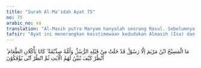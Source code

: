 ```yaml
---
title: "Surah Al-Ma'idah Ayat 75"
no: 75
arabic_no: ٧٥
translation: "Al-Masih putra Maryam hanyalah seorang Rasul. Sebelumnya pun sudah berlalu beberapa rasul. Dan ibunya seorang yang berpegang teguh pada kebenaran. Keduanya biasa memakan makanan. Perhatikanlah bagaimana Kami menjelaskan ayat-ayat (tanda-tanda kekuasaan) kepada mereka (Ahli Kitab), kemudian perhatikanlah bagaimana mereka dipalingkan (oleh keinginan mereka)."
tafsir: "Ayat ini menerangkan keistimewaan kedudukan Almasih (Isa) dan keistimewaan kedudukan ibunya (Maryam) kemudian ayat ini menerangkan pula tentang hakikat kepribadian mereka berdua. Keistimewaan Almasih ialah dia adalah utusan Allah, tidak ada perbedaannya dengan rasul-rasul yang datang pada masa sebelumnya, karena masing-masing membawa tanda kerasulan dari Allah. Jika Allah memberi kepada Nabi Isa kemampuan menyembuhkan sakit sopak dan menghidupkan orang mati sebagai mukjizat bagi Almasih, maka Allah menjadikan tongkatnya berupa seekor ular (al-A'raf/7:107) dan membelah laut (al-Baqarah/2:50) sebagai mukjizat bagi Nabi Musa. Jika Almasih dijadikan tanpa bapak, maka Nabi Adam dijadikan tanpa ibu dan bapak. Ibu Almasih adalah orang yang sangat mulia dan bertakwa kepada Allah.\n\nAyat ini menegaskan bahwa Almasih adalah seperti rasul-rasul yang lain, manusia biasa yang mempunyai kebutuhan jasmani, antara lain makan-makanan untuk menghindari lapar dan menjaga kesehatan untuk kelanjutan hidup. Tiap-tiap orang memerlukan sesuatu, dia adalah makhluk biasa yang karenanya tidak dapat dikatakan sebagai Tuhan pencipta dan tidak wajar disembah. Jadi yang wajar dan yang berhak disembah hanyalah Allah Yang Mahakuasa karena Allah diperlukan pertolongan-Nya. Tiap-tiap yang diperlukan, tentulah dipandang mulia oleh yang memerlukan. Tegasnya penyembah adalah orang yang memandang dirinya sendiri rendah dan hina dari yang disembah. Almasih sangat terkenal kuat ibadahnya kepada Allah, jadi Almasih menyembah Allah, ini menunjukkan bahwa Almasih itu \"bukan Allah\" karena Allah adalah yang disembah. Adalah suatu kebodohan apabila seseorang menyembah kepada orang yang sederajat dengannya baik dalam hakikat kejadian maupun dalam memerlukan pertolongan.\n\nSelanjutnya pada akhir ayat ini, Allah menerangkan kepada Muhammad saw, bagaimana cara-cara Allah menjelaskan kepada Ahli Kitab tentang tanda-tanda kekuasaan-Nya yang menunjukkan kesesatan pendirian mereka tentang Almasih. Kemudian Allah meminta perhatian Nabi Muhammad bagaimana cara-cara Ahli Kitab menolak penjelasan-penjelasan yang telah dikemukakan Allah itu, yang menunjukkan bahwa mereka memang tidak mempergunakan akal pikiran yang sehat karena mereka terbelenggu oleh taklid buta."
---
```

مَا الْمَسِيْحُ ابْنُ مَرْيَمَ اِلَّا رَسُوْلٌۚ قَدْ خَلَتْ مِنْ قَبْلِهِ الرُّسُلُۗ وَاُمُّهٗ صِدِّيْقَةٌ  ۗ كَانَا يَأْكُلَانِ الطَّعَامَ ۗ اُنْظُرْ كَيْفَ نُبَيِّنُ لَهُمُ الْاٰيٰتِ ثُمَّ انْظُرْ اَنّٰى يُؤْفَكُوْنَ